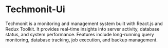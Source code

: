 # Techmonit-Ui
Techmonit is a monitoring and management system built with React.js and Redux Toolkit. It provides real-time insights into server activity, database status, and system performance. Features include long-running query monitoring, database tracking, job execution, and backup management.

